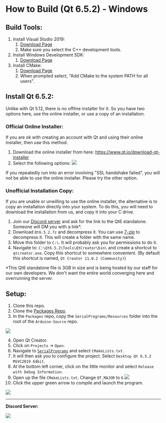 # How to Build (Qt 6.5.2) - Windows

## Build Tools:

1. Install Visual Studio 2019:
    1. [Download Page](https://docs.microsoft.com/en-us/visualstudio/releases/2019/release-notes)
    2. Make sure you select the C++ development tools.
2. Install Windows Development SDK:
    1. [Download Page](https://developer.microsoft.com/en-us/windows/downloads/windows-sdk/)
3. Install CMake:
    1. [Download Page](https://cmake.org/download/)
    2. When prompted select, "Add CMake to the system PATH for all users".

## Install Qt 6.5.2:

Unlike with Qt 5.12, there is no offline installer for it. So you have two options here, use the online installer, or use a copy of an installation.

### Official Online Installer:

If you are ok with creating an account with Qt and using their online installer, then use this method.

1. Download the online installer from here: https://www.qt.io/download-qt-installer
2. Select the following options: ![](../BuildSetup/Windows-Install-Qt6.4.0.png)

If you repeatedly run into an error involving "SSL handshake failed", you will not be able to use the online installer. Please try the other option.

### Unofficial Installation Copy:

If you are unable or unwilling to use the online installer, the alternative is to copy an installation directly into your system. To do this, you will need to download the installation from us, and copy it into your C drive.

1. Join our [Discord server](https://discord.gg/cQ4gWxN) and ask for the link to the Qt6 standalone. Someone will DM you with a link*.
2. Download `Qt6.5.2.7z` and decompress it. You can use [7-zip](https://www.7-zip.org/) to decompress it. This will create a folder with the same name.
3. Move this folder to `C:\`. It will probably ask you for permissions to do it.
4. Navigate to: `C:\Qt6.5.2\Tools\QtCreator\bin\` and create a shortcut to `qtcreator.exe`. Copy this shortcut to somewhere convenient. (By default this shortcut is named, `Qt Creator 11.0.2 (Community)`)

*This Qt6 standalone file is 3GB in size and is being hosted by our staff for our own developers. We don't want the entire world converging here and overrunning the server.

## Setup:

1. Clone this repo.
2. Clone the [Packages Repo](https://github.com/PokemonAutomation/Packages).
3. In the `Packages` repo, copy the `SerialPrograms/Resources` folder into the root of the `Arduino-Source` repo.

![](../BuildSetup/Directory.png)

4. Open Qt Creator.
5. Click on `Projects` -> `Open`.
6. Navigate to [`SerialPrograms`](./) and select `CMakeLists.txt`.
7. It will then ask you to configure the project. Select `Desktop Qt 6.5.2 MSVC2019 64bit`.
8. At the bottom left corner, click on the little monitor and select `Release with Debug Information`.
9. Open up the file `CMakeLists.txt`. Change `QT_MAJOR` to `6`.![](../BuildSetup/QT_MAJOR-6.png)
10. Click the upper green arrow to compile and launch the program.

![](../BuildSetup/Windows-Configuration-Qt6.png)




<hr>

**Discord Server:** 


[<img src="https://canary.discordapp.com/api/guilds/695809740428673034/widget.png?style=banner2">](https://discord.gg/cQ4gWxN)


